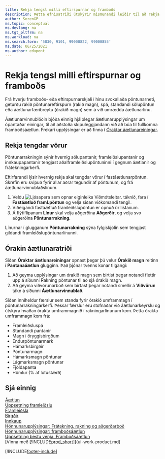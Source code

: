 ```yaml
---
title: Rekja tengsl milli eftirspurnar og framboðs
description: Þetta efnisatriði útskýrir mismunandi leiðir til að rekja tengsl milli framboðs og eftirspurnar á borð við rakningu á tengdum vörum og meðhöndlun á óröktum einingum áætlanagerðar.
author: SorenGP
ms.topic: conceptual
ms.devlang: na
ms.tgt_pltfrm: na
ms.workload: na
ms.search.form: '5830, 9101, 99000822, 99000855'
ms.date: 06/25/2021
ms.author: edupont
---
```

# <a name="track-relations-between-demand-and-supply"></a><a name="track-relations-between-demand-and-supply"></a>Rekja tengsl milli eftirspurnar og framboðs

Frá hverju framboðs- eða eftirspurnarskjali í hinu svokallaða pöntunarneti, geturðu rakið pöntunareftirspurn (rakið magn), spá, standandi sölupöntun eða áætlunarfæribreytu (órakið magn) sem á við umrædda áætlunarlínu.

Áætlunarvinnublöðin bjóða einnig hjálplegar áætlunarupplýsingar um ópantaðar einingar, til að aðstoða skipuleggjandann við að búa til fullkomna framboðsáætlun. Frekari upplýsingar er að finna í [Óraktar áætlunareiningar](production-how-track-demand-supply.md#untracked-planning-elements).

## <a name="to-track-linked-items"></a><a name="to-track-linked-items"></a>Rekja tengdar vörur
Pöntunarrakningin sýnir hvernig sölupantanir, framleiðslupantanir og innkaupapantanir tengjast aðalframleiðslupöntuninni í gegnum áætlanir og frátekningarkerfi.

Eftirfarandi lýsir hvernig rekja skal tengdar vörur í fastáætlunarpöntun. Skrefin eru svipuð fyrir allar aðrar tegundir af pöntunum, og frá áætlunarvinnublaðslínum.

1. Veldu ![Ljósapera sem opnar eiginleika Viðmótsleitar.](media/ui-search/search_small.png "Segðu mér hvað þú vilt gera") táknið, fara í **Fastáætluð framl.pöntun** og velja síðan viðkomandi tengil.
2. Viðeigandi fastáætluð framleiðslupöntun er opnuð úr listanum.
3. Á flýtiflipanum **Línur** skal velja aðgerðina **Aðgerðir**, og velja svo aðgerðina **Pöntunarrakning**.

Línurnar í glugganum **Pöntunarrakning** sýna fylgiskjölin sem tengjast gildandi framleiðslupöntunarlínunni.

## <a name="untracked-planning-elements"></a><a name="untracked-planning-elements"></a>Órakin áætlunaratriði
Síðan **Óraktar áætlunareiningar** opnast þegar þú velur **Órakið magn** reitinn í **Pantanaáætlun** glugginn. Það þjónar tvenns konar tilgangi:

1. Að geyma upplýsingar um órakið magn sem birtist þegar notandi flettir upp á síðunni Rakning pöntunar til að sjá órakið magn.
2. Að geyma viðvörunarboð sem birtast þegar notandi smellir á **Viðvörun** tákn á síðunni **Áætlunarvinnublað**.

Síðan inniheldur færslur sem standa fyrir órakið umframmagn í pöntunarrakningarkerfi. Þessar færslur eru stofnaðar við áætlunarkeyrslu og útskýra hvaðan órakta umframmagnið í rakningarlínunum kom. Þetta órakta umframmagn kom frá:

- Framleiðsluspá
- Standandi pantanir
- Magn í öryggisbirgðum
- Endurpöntunarmark
- Hámarksbirgðir
- Pöntunarmagn
- Hámarksmagn pöntunar
- Lágmarksmagn pöntunar
- Fjöldapanta
- Hömlur (% af lotustærð)

## <a name="see-also"></a><a name="see-also"></a>Sjá einnig
[Áætlun](production-planning.md)   
[Uppsetning framleiðslu](production-configure-production-processes.md)  
[Framleiðsla](production-manage-manufacturing.md)    
[Birgðir](inventory-manage-inventory.md)  
[Innkaup](purchasing-manage-purchasing.md)  
[Hönnunarupplýsingar: Frátekning, rakning og aðgerðarboð](design-details-reservation-order-tracking-and-action-messaging.md)  
[Hönnunarupplýsingar: framboðsáætlun](design-details-supply-planning.md)   
[Uppsetning bestu venja: Framboðsáætlun](setup-best-practices-supply-planning.md)  
[Vinna með [!INCLUDE[prod_short](includes/prod_short.md)]](ui-work-product.md)


[!INCLUDE[footer-include](includes/footer-banner.md)]

